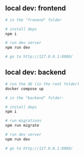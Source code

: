 ## local dev: frontend

```bash
# in the "fronend" folder

# install deps
npm i

# run dev server
npm run dev

# go to http://127.0.0.1:8080/
```

## local dev: backend

```bash
# run the db (in the root folder)
docker compose up

# in the "backend" folder:

# install deps
npm i

# run migrations
npm run migrate

# run dev server
npm run dev

# go to http://127.0.0.1:8080/
```
